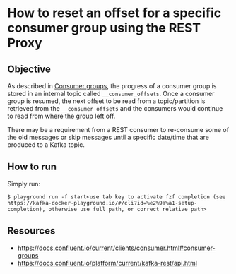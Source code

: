 # How to reset an offset for a specific consumer group using the REST Proxy

## Objective

As described in [Consumer groups](https://docs.confluent.io/current/clients/consumer.html#consumer-groups), the progress of a consumer group is stored in an internal topic called `__consumer_offsets`. Once a consumer group is resumed, the next offset to be read from a topic/partition is retrieved from the `__consumer_offsets` and the consumers would continue to read from where the group left off.

There may be a requirement from a REST consumer to re-consume some of the old messages or skip messages until a specific date/time that are produced to a Kafka topic.



## How to run

Simply run:

```
$ playground run -f start<use tab key to activate fzf completion (see https://kafka-docker-playground.io/#/cli?id=%e2%9a%a1-setup-completion), otherwise use full path, or correct relative path>
```

## Resources
- https://docs.confluent.io/current/clients/consumer.html#consumer-groups
- https://docs.confluent.io/platform/current/kafka-rest/api.html
